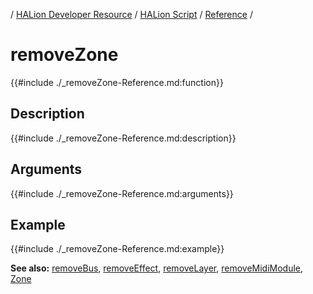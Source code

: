 / [HALion Developer Resource](../../HALion-Developer-Resource.md) / [HALion Script](./HALion-Script.md) / [Reference](./Reference.md) /

# removeZone

{{#include ./_removeZone-Reference.md:function}}

## Description

{{#include ./_removeZone-Reference.md:description}}

## Arguments

{{#include ./_removeZone-Reference.md:arguments}}

## Example

{{#include ./_removeZone-Reference.md:example}}

**See also:**  [removeBus](./removeBus.md), [removeEffect](./removeEffect.md), [removeLayer](./removeLayer.md), [removeMidiModule](./removeMidiModule.md), [Zone](./Zone.md)
